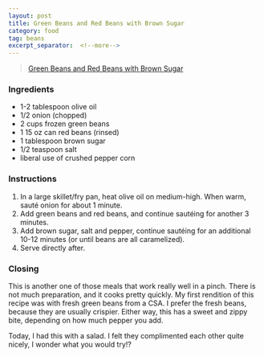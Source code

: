 ```yaml
---
layout: post
title: Green Beans and Red Beans with Brown Sugar
category: food
tag: beans
excerpt_separator:  <!--more-->
---
```


<blockquote class="imgur-embed-pub" lang="en" data-id="a/hN9Tw"><a href="//imgur.com/hN9Tw">Green Beans and Red Beans with Brown Sugar</a></blockquote><script async src="//s.imgur.com/min/embed.js" charset="utf-8"></script>

### Ingredients
* 1-2 tablespoon olive oil
* 1/2 onion (chopped)
* 2 cups frozen green beans
* 1 15 oz can red beans (rinsed)
* 1 tablespoon brown sugar
* 1/2 teaspoon salt
* liberal use of crushed pepper corn

### Instructions
1. In a large skillet/fry pan, heat olive oil on medium-high. When warm, sauté onion for about 1 minute.
2. Add green beans and red beans, and continue sautéing for another 3 minutes.
3. Add brown sugar, salt and pepper, continue sautéing for an additional 10-12 minutes (or until beans are all caramelized).
4. Serve directly after.

### Closing
This is another one of those meals that work really well in a pinch. There is not much preparation, and it cooks pretty quickly. My first rendition of this recipe was with fresh green beans from a CSA. I prefer the fresh beans, because they are usually crispier. Either way, this has a sweet and zippy bite, depending on how much pepper you add.

Today, I had this with a salad. I felt they complimented each other quite nicely, I wonder what you would try!?